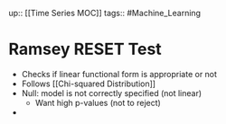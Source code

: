 up:: [[Time Series MOC]]
tags:: #Machine_Learning 
# Ramsey RESET Test
- Checks if linear functional form is appropriate or not
- Follows [[Chi-squared Distribution]]
- Null: model is not correctly specified (not linear)
	- Want high p-values (not to reject)
- 